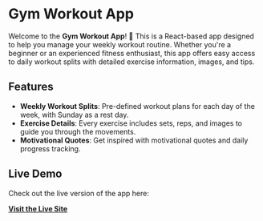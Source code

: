 # Gym Workout App

Welcome to the **Gym Workout App**! 💪 This is a React-based app designed to help you manage your weekly workout routine. Whether you're a beginner or an experienced fitness enthusiast, this app offers easy access to daily workout splits with detailed exercise information, images, and tips.

## Features
- **Weekly Workout Splits**: Pre-defined workout plans for each day of the week, with Sunday as a rest day.
- **Exercise Details**: Every exercise includes sets, reps, and images to guide you through the movements.
- **Motivational Quotes**: Get inspired with motivational quotes and daily progress tracking.

## Live Demo
Check out the live version of the app here:

[**Visit the Live Site**](https://gym-app-seven-xi.vercel.app/) 

